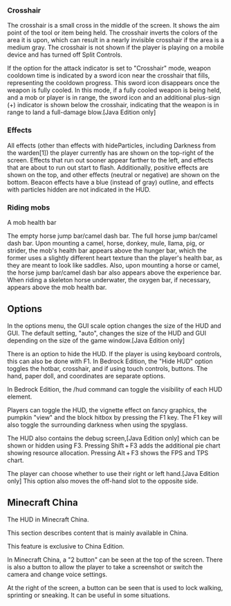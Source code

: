 ### Crosshair
The crosshair is a small cross in the middle of the screen. It shows the aim point of the tool or item being held. The crosshair inverts the colors of the area it is upon, which can result in a nearly invisible crosshair if the area is a medium gray. The crosshair is not shown if the player is playing on a mobile device and has turned off Split Controls.

If the option for the attack indicator is set to "Crosshair" mode, weapon cooldown time is indicated by a sword icon near the crosshair that fills, representing the cooldown progress.  This sword icon disappears once the weapon is fully cooled.  In this mode, if a fully cooled weapon is being held, and a mob or player is in range, the sword icon and an additional plus-sign (+) indicator is shown below the crosshair, indicating that the weapon is in range to land a full-damage blow.‌[Java Edition  only]

### Effects
All effects (other than effects with hideParticles, including Darkness from the warden[1]) the player currently has are shown on the top-right of the screen. Effects that run out sooner appear farther to the left, and effects that are about to run out start to flash. Additionally, positive effects are shown on the top, and other effects (neutral or negative) are shown on the bottom. Beacon effects have a blue (instead of gray) outline, and effects with particles hidden are not indicated in the HUD.

### Riding mobs



A mob health bar


The empty horse jump bar/camel dash bar.
The full horse jump bar/camel dash bar.
Upon mounting a camel, horse, donkey, mule, llama, pig, or strider, the mob's health bar appears above the hunger bar, which the former uses a slightly different heart texture than the player's health bar, as they are meant to look like saddles. Also, upon mounting a horse or camel, the horse jump bar/camel dash bar also appears above the experience bar. When riding a skeleton horse underwater, the oxygen bar, if necessary, appears above the mob health bar.

## Options
In the options menu, the GUI scale option changes the size of the HUD and GUI. The default setting, "auto", changes the size of the HUD and GUI depending on the size of the game window.‌[Java Edition  only]

There is an option to hide the HUD. If the player is using keyboard controls, this can also be done with F1. In Bedrock Edition, the "Hide HUD" option toggles the hotbar, crosshair, and if using touch controls, buttons. The hand, paper doll, and coordinates are separate options.

In Bedrock Edition, the /hud command can toggle the visibility of each HUD element.

Players can toggle the HUD, the vignette effect on fancy graphics, the pumpkin "view" and the block hitbox by pressing the F1 key. The F1 key will also toggle the surrounding darkness when using the spyglass.

The HUD also contains the debug screen,‌[Java Edition  only] which can be shown or hidden using F3. Pressing Shift + F3 adds the additional pie chart showing resource allocation. Pressing Alt + F3 shows the FPS and TPS chart.

The player can choose whether to use their right or left hand.‌[Java Edition  only] This option also moves the off-hand slot to the opposite side.

## Minecraft China
The HUD in Minecraft China.

  

This section describes content that is mainly available in China. 



  

This feature is exclusive to China Edition. 


In Minecraft China, a "2 button" can be seen at the top of the screen. There is also a button to allow the player to take a screenshot or switch the camera and change voice settings.

At the right of the screen, a button can be seen that is used to lock walking, sprinting or sneaking. It can be useful in some situations.


